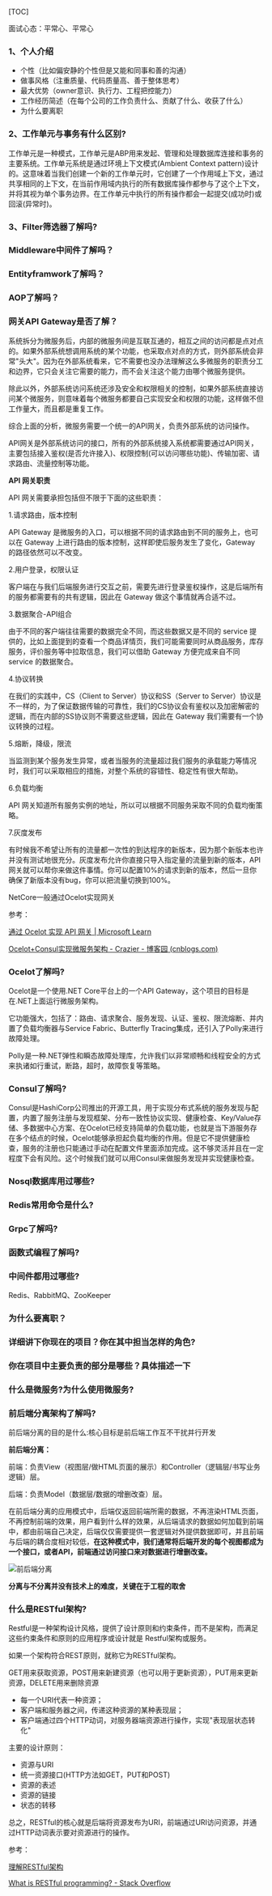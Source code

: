 [TOC]

面试心态：平常心、平常心

### 1、个人介绍

- 个性（比如偏安静的个性但是又能和同事和善的沟通）
- 做事风格（注重质量、代码质量高、善于整体思考）
- 最大优势（owner意识、执行力、工程把控能力）
- 工作经历简述（在每个公司的工作负责什么、贡献了什么、收获了什么）
- 为什么要离职

### 2、工作单元与事务有什么区别?

工作单元是一种模式，工作单元是ABP用来发起、管理和处理数据库连接和事务的主要系统。工作单元系统是通过环境上下文模式(Ambient Context pattern)设计的。这意味着当我们创建一个新的工作单元时，它创建了一个作用域上下文，通过共享相同的上下文，在当前作用域内执行的所有数据库操作都参与了这个上下文，并将其视为单个事务边界。在工作单元中执行的所有操作都会一起提交(成功时)或回滚(异常时)。



### 3、Filter筛选器了解吗?







### Middleware中间件了解吗？

### Entityframwork了解吗？

### AOP了解吗？

### 网关API Gateway是否了解？

系统拆分为微服务后，内部的微服务间是互联互通的，相互之间的访问都是点对点的。如果外部系统想调用系统的某个功能，也采取点对点的方式，则外部系统会非常"头大"。因为在外部系统看来，它不需要也没办法理解这么多微服务的职责分工和边界，它只会关注它需要的能力，而不会关注这个能力由哪个微服务提供。

除此以外，外部系统访问系统还涉及安全和权限相关的控制，如果外部系统直接访问某个微服务，则意味着每个微服务都要自己实现安全和权限的功能，这样做不但工作量大，而且都是重复工作。

综合上面的分析，微服务需要一个统一的API网关，负责外部系统的访问操作。

API网关是外部系统访问的接口，所有的外部系统接入系统都需要通过API网关，主要包括接入鉴权(是否允许接入)、权限控制(可以访问哪些功能)、传输加密、请求路由、流量控制等功能。



**API 网关职责**

API 网关需要承担包括但不限于下面的这些职责：

1.请求路由，版本控制

API Gateway 是微服务的入口，可以根据不同的请求路由到不同的服务上，也可以在 Gateway 上进行路由的版本控制，这样即使后服务发生了变化，Gateway 的路径依然可以不改变。

2.用户登录，权限认证

客户端在与我们后端服务进行交互之前，需要先进行登录鉴权操作，这是后端所有的服务都需要有的共有逻辑，因此在 Gateway 做这个事情就再合适不过。

3.数据聚合-API组合

由于不同的客户端往往需要的数据完全不同，而这些数据又是不同的 service 提供的，比如上面提到的查看一个商品详情页，我们可能需要同时从商品服务，库存服务，评价服务等中拉取信息，我们可以借助 Gateway 方便完成来自不同 service 的数据聚合。

4.协议转换

在我们的实践中，CS（Client to Server）协议和SS（Server to Server）协议是不一样的，为了保证数据传输的可靠性，我们的CS协议会有鉴权以及加密解密的逻辑，而在内部的SS协议则不需要这些逻辑，因此在 Gateway 我们需要有一个协议转换的过程。

5.熔断，降级，限流

当监测到某个服务发生异常，或者当服务的流量超过我们服务的承载能力等情况时，我们可以采取相应的措施，对整个系统的容错性、稳定性有很大帮助。

6.负载均衡

API 网关知道所有服务实例的地址，所以可以根据不同服务采取不同的负载均衡策略。

7.灰度发布

有时候我不希望让所有的流量都一次性的到达程序的新版本，因为那个新版本也许并没有测试地很充分。灰度发布允许你直接只导入指定量的流量到新的版本，API 网关就可以帮你来做这件事情。你可以配置10%的请求到新的版本，然后一旦你确保了新版本没有bug，你可以把流量切换到100%。

NetCore一般通过Ocelot实现网关



参考：

[通过 Ocelot 实现 API 网关 | Microsoft Learn](https://learn.microsoft.com/zh-cn/dotnet/architecture/microservices/multi-container-microservice-net-applications/implement-api-gateways-with-ocelot)

[Ocelot+Consul实现微服务架构 - Crazier - 博客园 (cnblogs.com)](https://www.cnblogs.com/tx720/p/13634914.html)

### Ocelot了解吗?

Ocelot是一个使用.NET Core平台上的一个API Gateway，这个项目的目标是在.NET上面运行微服务架构。

它功能强大，包括了：路由、请求聚合、服务发现、认证、鉴权、限流熔断、并内置了负载均衡器与Service Fabric、Butterfly Tracing集成，还引入了Polly来进行故障处理。

Polly是一种.NET弹性和瞬态故障处理库，允许我们以非常顺畅和线程安全的方式来执诸如行重试，断路，超时，故障恢复等策略。

### Consul了解吗?

Consul是HashiCorp公司推出的开源工具，用于实现分布式系统的服务发现与配置，内置了服务注册与发现框架、分布一致性协议实现、健康检查、Key/Value存储、多数据中心方案、在Ocelot已经支持简单的负载功能，也就是当下游服务存在多个结点的时候，Ocelot能够承担起负载均衡的作用。但是它不提供健康检查，服务的注册也只能通过手动在配置文件里面添加完成。这不够灵活并且在一定程度下会有风险。这个时候我们就可以用Consul来做服务发现并实现健康检查。

### Nosql数据库用过哪些?

### Redis常用命令是什么?

### Grpc了解吗?

### 函数式编程了解吗?

### 中间件都用过哪些?

Redis、RabbitMQ、ZooKeeper

### 为什么要离职？

### 详细讲下你现在的项目？你在其中担当怎样的角色?

### 你在项目中主要负责的部分是哪些？具体描述一下

### 什么是微服务?为什么使用微服务?

### 前后端分离架构了解吗?

前后端分离的目的是什么:核心目标是前后端工作互不干扰并行开发

**前后端分离：**

前端：负责View（视图层/做HTML页面的展示）和Controller（逻辑层/书写业务逻辑）层。

后端：负责Model（数据层/数据的增删改查）层。

 

在前后端分离的应用模式中，后端仅返回前端所需的数据，不再渲染HTML页面，不再控制前端的效果，用户看到什么样的效果，从后端请求的数据如何加载到前端中，都由前端自己决定，后端仅仅需要提供一套逻辑对外提供数据即可，并且前端与后端的耦合度相对较低，**在这种模式中，我们通常将后端开发的每个视图都成为一个接口，或者API，前端通过访问接口来对数据进行增删改查。**

![前后端分离](Image\前后端分离.png)

**分离与不分离并没有技术上的难度，关键在于工程的取舍**

### 什么是RESTful架构?

Restful是一种架构设计风格，提供了设计原则和约束条件，而不是架构，而满足这些约束条件和原则的应用程序或设计就是 Restful架构或服务。

如果一个架构符合REST原则，就称它为RESTful架构。

GET用来获取资源，POST用来新建资源（也可以用于更新资源），PUT用来更新资源，DELETE用来删除资源

- 每一个URI代表一种资源；
- 客户端和服务器之间，传递这种资源的某种表现层；
- 客户端通过四个HTTP动词，对服务器端资源进行操作，实现"表现层状态转化"



主要的设计原则：

-  资源与URI
-  统一资源接口(HTTP方法如GET，PUT和POST)
-  资源的表述
-  资源的链接
-  状态的转移

总之，RESTful的核心就是后端将资源发布为URI，前端通过URI访问资源，并通过HTTP动词表示要对资源进行的操作。

参考：

[理解RESTful架构](http://www.ruanyifeng.com/blog/2011/09/restful.html)

[What is RESTful programming? - Stack Overflow](https://stackoverflow.com/questions/671118/what-is-restful-programming)
